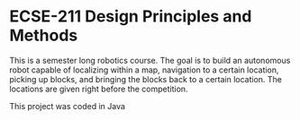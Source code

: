 ECSE-211 Design Principles and Methods
========

This is a semester long robotics course. 
The goal is to build an autonomous robot capable of localizing within a map, navigation to a certain location, picking up blocks, and bringing the blocks back to a certain location. The locations are given right before the competition.

This project was coded in Java
